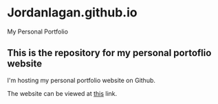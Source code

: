 # Jordanlagan.github.io
My Personal Portfolio

## This is the repository for my personal portoflio website

I'm hosting my personal portfolio website on Github. 

The website can be viewed at [this](https://www.jordanlagan.com) link.
